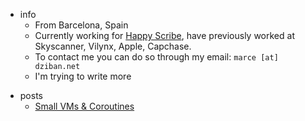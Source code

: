---
---

- info
  - From Barcelona, Spain
  - Currently working for [Happy Scribe](https://happyscribe.com), have previously worked at Skyscanner, Vilynx, Apple, Capchase.
  - To contact me you can do so through my email: `marce [at] dziban.net`
  - I'm trying to write more
<!-- - essays -->
<!--   - [A New Hope](./essays/a-new-hope), about development environments and how we may be able to do better. -->
- posts
  - [Small VMs & Coroutines](./posts/small-vms-and-coroutines)
